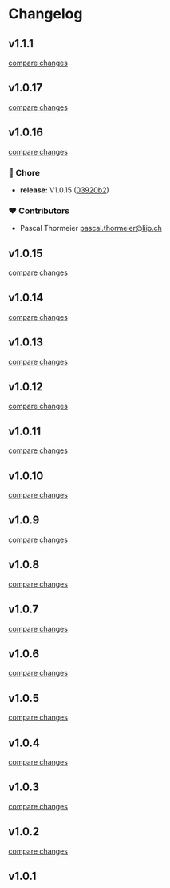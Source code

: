 # Changelog


## v1.1.1

[compare changes](https://github.com/thormeier/nuxt-mjml/compare/v1.1.0...v1.1.1)

## v1.0.17

[compare changes](https://github.com/thormeier/nuxt-mjml/compare/v1.0.16...v1.0.17)

## v1.0.16

[compare changes](https://github.com/thormeier/nuxt-mjml/compare/v1.0.15...v1.0.16)

### 🏡 Chore

- **release:** V1.0.15 ([03920b2](https://github.com/thormeier/nuxt-mjml/commit/03920b2))

### ❤️ Contributors

- Pascal Thormeier <pascal.thormeier@liip.ch>

## v1.0.15

[compare changes](https://github.com/thormeier/nuxt-mjml/compare/v1.0.14...v1.0.15)

## v1.0.14

[compare changes](https://github.com/thormeier/nuxt-mjml/compare/v1.0.13...v1.0.14)

## v1.0.13

[compare changes](https://github.com/thormeier/nuxt-mjml/compare/v1.0.12...v1.0.13)

## v1.0.12

[compare changes](https://github.com/thormeier/nuxt-mjml/compare/v1.0.11...v1.0.12)

## v1.0.11

[compare changes](https://github.com/thormeier/nuxt-mjml/compare/v1.0.10...v1.0.11)

## v1.0.10

[compare changes](https://github.com/thormeier/nuxt-mjml/compare/v1.0.9...v1.0.10)

## v1.0.9

[compare changes](https://github.com/thormeier/nuxt-mjml/compare/v1.0.8...v1.0.9)

## v1.0.8

[compare changes](https://github.com/thormeier/nuxt-mjml/compare/v1.0.7...v1.0.8)

## v1.0.7

[compare changes](https://github.com/thormeier/nuxt-mjml/compare/v1.0.6...v1.0.7)

## v1.0.6

[compare changes](https://github.com/thormeier/nuxt-mjml/compare/v1.0.5...v1.0.6)

## v1.0.5

[compare changes](https://github.com/thormeier/nuxt-mjml/compare/v1.0.4...v1.0.5)

## v1.0.4

[compare changes](https://github.com/thormeier/nuxt-mjml/compare/v1.0.3...v1.0.4)

## v1.0.3

[compare changes](https://github.com/thormeier/nuxt-mjml/compare/v1.0.2...v1.0.3)

## v1.0.2

[compare changes](https://github.com/thormeier/nuxt-mjml/compare/v1.0.1...v1.0.2)

## v1.0.1

